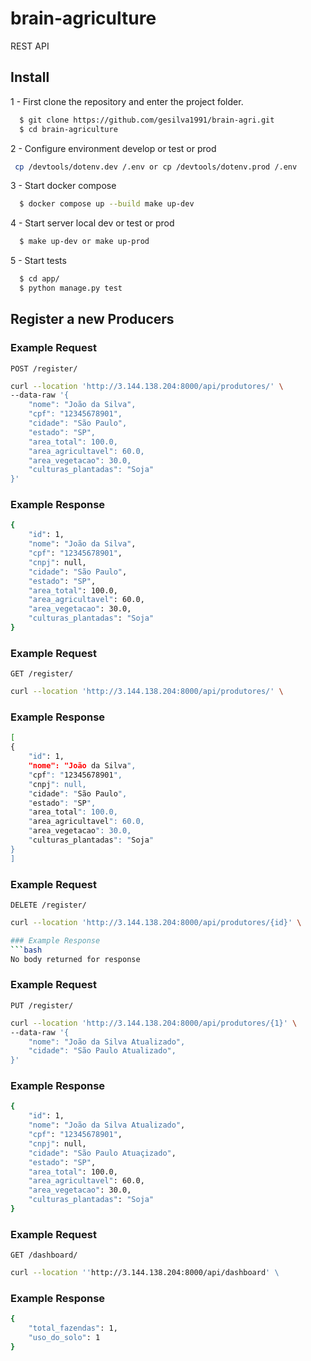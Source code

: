 # brain-agriculture
REST API

## Install
1 - First clone the repository and enter the project folder.
```bash
  $ git clone https://github.com/gesilva1991/brain-agri.git
  $ cd brain-agriculture
```
2 - Configure environment develop or test or prod
```bash
 cp /devtools/dotenv.dev /.env or cp /devtools/dotenv.prod /.env
```
3 - Start docker compose
```bash
  $ docker compose up --build make up-dev
```
4 - Start server local dev or test or prod
```bash
  $ make up-dev or make up-prod
```
5 - Start tests
```bash
  $ cd app/
  $ python manage.py test
```

## Register a new Producers

### Example Request

`POST /register/`
```bash
curl --location 'http://3.144.138.204:8000/api/produtores/' \
--data-raw '{
    "nome": "João da Silva",
    "cpf": "12345678901",
    "cidade": "São Paulo",
    "estado": "SP",
    "area_total": 100.0,
    "area_agricultavel": 60.0,
    "area_vegetacao": 30.0,
    "culturas_plantadas": "Soja"
}'
```
### Example Response
```bash
{
    "id": 1,
    "nome": "João da Silva",
    "cpf": "12345678901",
    "cnpj": null,
    "cidade": "São Paulo",
    "estado": "SP",
    "area_total": 100.0,
    "area_agricultavel": 60.0,
    "area_vegetacao": 30.0,
    "culturas_plantadas": "Soja"
}
```
### Example Request

`GET /register/`
```bash
curl --location 'http://3.144.138.204:8000/api/produtores/' \
```
### Example Response
```bash
[
{
    "id": 1,
    "nome": "João da Silva",
    "cpf": "12345678901",
    "cnpj": null,
    "cidade": "São Paulo",
    "estado": "SP",
    "area_total": 100.0,
    "area_agricultavel": 60.0,
    "area_vegetacao": 30.0,
    "culturas_plantadas": "Soja"
}
]
```
### Example Request

`DELETE /register/`
```bash
curl --location 'http://3.144.138.204:8000/api/produtores/{id}' \

### Example Response
```bash
No body returned for response
```

### Example Request

`PUT /register/`
```bash
curl --location 'http://3.144.138.204:8000/api/produtores/{1}' \
--data-raw '{
    "nome": "João da Silva Atualizado",    
    "cidade": "São Paulo Atualizado",
}'
```
### Example Response
```bash
{
    "id": 1,
    "nome": "João da Silva Atualizado",
    "cpf": "12345678901",
    "cnpj": null,
    "cidade": "São Paulo Atuaçizado",
    "estado": "SP",
    "area_total": 100.0,
    "area_agricultavel": 60.0,
    "area_vegetacao": 30.0,
    "culturas_plantadas": "Soja"
}
```


### Example Request

`GET /dashboard/`
```bash
curl --location ''http://3.144.138.204:8000/api/dashboard' \
```
### Example Response
```bash
{
	"total_fazendas": 1,
	"uso_do_solo": 1
}
```
